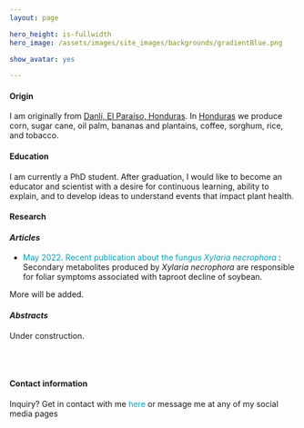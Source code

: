 ```yaml
---
layout: page

hero_height: is-fullwidth
hero_image: /assets/images/site_images/backgrounds/gradientBlue.png

show_avatar: yes

---
```


#### Origin
I am originally from [Danlí, El Paraíso, Honduras](https://www.google.com/maps/place/Danli,+Honduras/@14.0238048,-86.5912349,13z/data=!3m1!4b1!4m5!3m4!1s0x8f6e682d6789a60b:0x74cdede2bb676116!8m2!3d14.0410953!4d-86.5703554). In [Honduras](https://www.google.com/maps/place/Honduras/@15.1796059,-90.7063322,6z/data=!3m1!4b1!4m5!3m4!1s0x8f6a751a73b731cf:0x7ed1de82b6fb8264!8m2!3d15.199999!4d-86.241905) we produce corn, sugar cane, oil palm, bananas and plantains, coffee, sorghum, rice, and tobacco. 

#### Education
I am currently a PhD student. After graduation, I would like to become an educator and scientist with a desire for continuous learning, ability to explain, and to develop ideas to understand events that impact plant health.

#### Research

#### _Articles_
  
- <a href="https://apsjournals.apsnet.org/doi/10.1094/PHP-03-22-0021-RS" target="_blank" style="text-decoration: none; color:#039fb9"> May 2022. Recent publication about the fungus _Xylaria necrophora_ </a>: Secondary metabolites produced by _Xylaria necrophora_ are responsible for foliar symptoms associated with taproot decline of soybean. 

More will be added.

#### _Abstracts_
Under construction.

<br><br>

#### Contact information
Inquiry? Get in contact with me <a href="mailto:josesolorzano689@gmail.com" style="text-decoration: none; color:#039fb9">here</a> or message me at any of my social media pages
